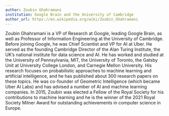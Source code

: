 ```yaml
---
author: Zoubin Ghahramani
institution: Google Brain and the University of Cambridge
author_url: https://en.wikipedia.org/wiki/Zoubin_Ghahramani
---
```


Zoubin Ghahramani is a VP of Research at Google, leading Google Brain,  as well as Professor of Information Engineering at the University of Cambridge. Before joining Google, he was Chief Scientist and VP for AI at Uber.  He served as the founding Cambridge Director of the Alan Turing Institute, the UK’s national institute for data science and AI. He has worked and studied at the University of Pennsylvania, MIT, the University of Toronto, the Gatsby Unit at University College London, and Carnegie Mellon University.  His research focuses on probabilistic approaches to machine learning and artificial intelligence, and he has published about 300 research papers on these topics.  He was co-founder of Geometric Intelligence (which became Uber AI Labs) and has advised a number of AI and machine learning companies.  In 2015, Zoubin was elected a Fellow of the Royal Society for his contributions to machine learning and he is the winner of the 2021 Royal Society Milner Award for outstanding achievements in computer science in Europe.